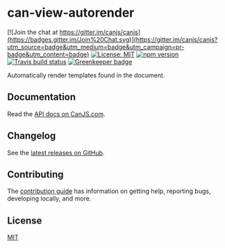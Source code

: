 # can-view-autorender

[![Join the chat at https://gitter.im/canjs/canjs](https://badges.gitter.im/Join%20Chat.svg)](https://gitter.im/canjs/canjs?utm_source=badge&utm_medium=badge&utm_campaign=pr-badge&utm_content=badge)
[![License: MIT](https://img.shields.io/badge/license-MIT-blue.svg)](https://github.com/canjs/can-view-autorender/blob/master/LICENSE.md)
[![npm version](https://badge.fury.io/js/can-view-autorender.svg)](https://www.npmjs.com/package/can-view-autorender)
[![Travis build status](https://travis-ci.org/canjs/can-view-autorender.svg?branch=master)](https://travis-ci.org/canjs/can-view-autorender)
[![Greenkeeper badge](https://badges.greenkeeper.io/canjs/can-view-autorender.svg)](https://greenkeeper.io/)

Automatically render templates found in the document.

## Documentation

Read the [API docs on CanJS.com](https://canjs.com/doc/can-view-autorender.html).

## Changelog

See the [latest releases on GitHub](https://github.com/canjs/can-view-autorender/releases).

## Contributing

The [contribution guide](https://github.com/canjs/can-view-autorender/blob/master/CONTRIBUTING.md) has information on getting help, reporting bugs, developing locally, and more.

## License

[MIT](https://github.com/canjs/can-view-autorender/blob/master/LICENSE.md)

